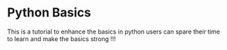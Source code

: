 # Python Basics 
This is a tutorial to enhance the basics in python
users can spare their time to learn and make the basics strong !!!

